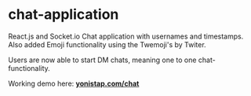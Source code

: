 # chat-application
React.js and Socket.io Chat application with usernames and timestamps. Also added Emoji functionality using the Twemoji's by Twiter.

Users are now able to start DM chats, meaning one to one chat-functionality.

Working demo here: **[yonistap.com/chat](http://yonistap.com/chat)**
